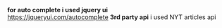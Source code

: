 **for auto complete i used jquery ui** \
https://jqueryui.com/autocomplete 
**3rd party api**
i used NYT articles api
